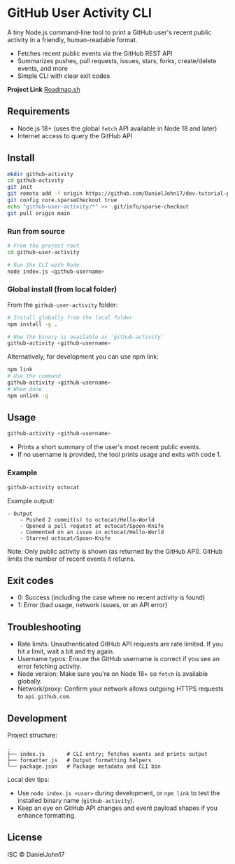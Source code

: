 # GitHub User Activity CLI

A tiny Node.js command-line tool to print a GitHub user's recent public activity in a friendly, human-readable format.

- Fetches recent public events via the GitHub REST API
- Summarizes pushes, pull requests, issues, stars, forks, create/delete events, and more
- Simple CLI with clear exit codes

**Project Link** [Roadmap.sh](https://roadmap.sh/projects/github-user-activity)

## Requirements

- Node.js 18+ (uses the global `fetch` API available in Node 18 and later)
- Internet access to query the GitHub API

## Install

```bash
mkdir github-activity
cd github-activity
git init
git remote add -f origin https://github.com/DanielJohn17/dev-tutorial-practice
git config core.sparseCheckout true
echo "github-user-activity/*" >> .git/info/sparse-checkout
git pull origin main
```

### Run from source

```bash
# From the project root
cd github-user-activity

# Run the CLI with Node
node index.js <github-username>
```

### Global install (from local folder)

From the `github-user-activity` folder:

```bash
# Install globally from the local folder
npm install -g .

# Now the binary is available as `github-activity`
github-activity <github-username>
```

Alternatively, for development you can use npm link:

```bash
npm link
# Use the command
github-activity <github-username>
# When done
npm unlink -g
```

## Usage

```bash
github-activity <github-username>
```

- Prints a short summary of the user's most recent public events.
- If no username is provided, the tool prints usage and exits with code 1.

### Example

```bash
github-activity octocat
```

Example output:

```
- Output
	- Pushed 2 commit(s) to octocat/Hello-World
	- Opened a pull request at octocat/Spoon-Knife
	- Commented on an issue in octocat/Hello-World
	- Starred octocat/Spoon-Knife
```

Note: Only public activity is shown (as returned by the GitHub API). GitHub limits the number of recent events it returns.

## Exit codes

- 0: Success (including the case where no recent activity is found)
- 1: Error (bad usage, network issues, or an API error)

## Troubleshooting

- Rate limits: Unauthenticated GitHub API requests are rate limited. If you hit a limit, wait a bit and try again.
- Username typos: Ensure the GitHub username is correct if you see an error fetching activity.
- Node version: Make sure you're on Node 18+ so `fetch` is available globally.
- Network/proxy: Confirm your network allows outgoing HTTPS requests to `api.github.com`.

## Development

Project structure:

```
.
├── index.js       # CLI entry; fetches events and prints output
├── formatter.js   # Output formatting helpers
└── package.json   # Package metadata and CLI bin
```

Local dev tips:

- Use `node index.js <user>` during development, or `npm link` to test the installed binary name (`github-activity`).
- Keep an eye on GitHub API changes and event payload shapes if you enhance formatting.

## License

ISC © DanielJohn17
